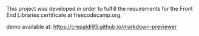 This project was developed in order to fulfill the requirements for the Front End Libraries certificate at freecodecamp.org.

demo available at: https://crepaldi93.github.io/markdown-previewer